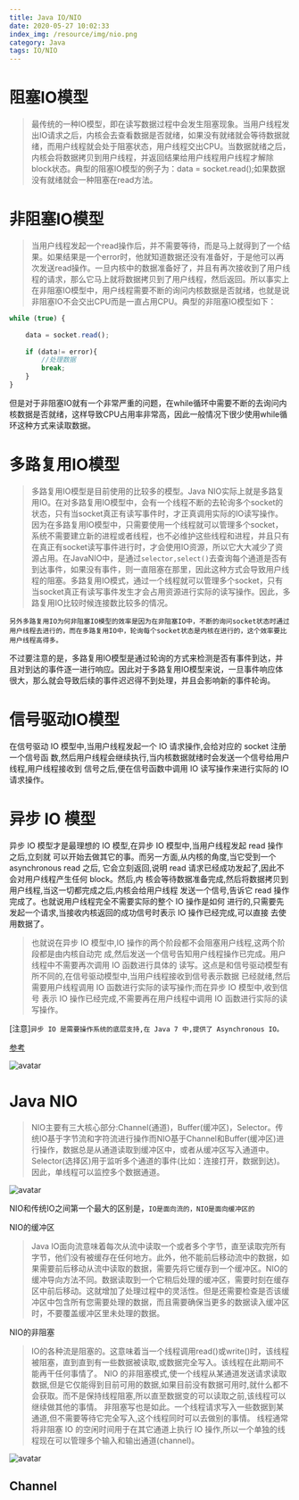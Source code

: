 ```yaml
---
title: Java IO/NIO
date: 2020-05-27 10:02:33
index_img: /resource/img/nio.png
category: Java
tags: IO/NIO
---
```


# 阻塞IO模型
>最传统的一种IO模型，即在读写数据过程中会发生阻塞现象。当用户线程发出IO请求之后，内核会去查看数据是否就绪，如果没有就绪就会等待数据就绪，而用户线程就会处于阻塞状态，用户线程交出CPU。当数据就绪之后，内核会将数据拷贝到用户线程，并返回结果给用户线程用户线程才解除block状态。典型的阻塞IO模型的例子为：data = socket.read();如果数据没有就绪就会一种阻塞在read方法。

# 非阻塞IO模型
>当用户线程发起一个read操作后，并不需要等待，而是马上就得到了一个结果。如果结果是一个error时，他就知道数据还没有准备好，于是他可以再次发送read操作。一旦内核中的数据准备好了，并且有再次接收到了用户线程的请求，那么它马上就将数据拷贝到了用户线程，然后返回。所以事实上在非阻塞IO模型中，用户线程需要不断的询问内核数据是否就绪，也就是说非阻塞IO不会交出CPU而是一直占用CPU。典型的非阻塞IO模型如下：

```javascript
while (true) {
    
    data = socket.read();
    
    if (data!= error){
        //处理数据
        break;
    } 
}
```
但是对于非阻塞IO就有一个非常严重的问题，在while循环中需要不断的去询问内核数据是否就绪，这样导致CPU占用率非常高，因此一般情况下很少使用while循环这种方式来读取数据。

# 多路复用IO模型
>多路复用IO模型是目前使用的比较多的模型。Java NIO实际上就是多路复用IO。在对多路复用IO模型中，会有一个线程不断的去轮询多个socket的状态，只有当socket真正有读写事件时，才正真调用实际的IO读写操作。因为在多路复用IO模型中，只需要使用一个线程就可以管理多个socket，系统不需要建立新的进程或者线程，也不必维护这些线程和进程，并且只有在真正有socket读写事件进行时，才会使用IO资源，所以它大大减少了资源占用。在JavaNIO中，是通过`selector,select()`去查询每个通道是否有到达事件，如果没有事件，则一直阻塞在那里，因此这种方式会导致用户线程的阻塞。多路复用IO模式，通过一个线程就可以管理多个socket，只有当socket真正有读写事件发生才会占用资源进行实际的读写操作。因此，多路复用IO比较时候连接数比较多的情况。

```text
另外多路复用IO为何非阻塞IO模型的效率是因为在非阻塞IO中，不断的询问socket状态时通过用户线程去进行的，而在多路复用IO中，轮询每个socket状态是内核在进行的，这个效率要比用户线程高得多。
```

不过要注意的是，多路复用IO模型是通过轮询的方式来检测是否有事件到达，并且对到达的事件逐一进行响应。因此对于多路复用IO模型来说，一旦事件响应体很大，那么就会导致后续的事件迟迟得不到处理，并且会影响新的事件轮询。

# 信号驱动IO模型
在信号驱动 IO 模型中,当用户线程发起一个 IO 请求操作,会给对应的 socket 注册一个信号函
数,然后用户线程会继续执行,当内核数据就绪时会发送一个信号给用户线程,用户线程接收到
信号之后,便在信号函数中调用 IO 读写操作来进行实际的 IO 请求操作。

# 异步 IO 模型
异步 IO 模型才是最理想的 IO 模型,在异步 IO 模型中,当用户线程发起 read 操作之后,立刻就
可以开始去做其它的事。而另一方面,从内核的角度,当它受到一个 asynchronous read 之后,
它会立刻返回,说明 read 请求已经成功发起了,因此不会对用户线程产生任何 block。然后,内
核会等待数据准备完成,然后将数据拷贝到用户线程,当这一切都完成之后,内核会给用户线程
发送一个信号,告诉它 read 操作完成了。也就说用户线程完全不需要实际的整个 IO 操作是如何
进行的,只需要先发起一个请求,当接收内核返回的成功信号时表示 IO 操作已经完成,可以直接
去使用数据了。

>也就说在异步 IO 模型中,IO 操作的两个阶段都不会阻塞用户线程,这两个阶段都是由内核自动完
成,然后发送一个信号告知用户线程操作已完成。用户线程中不需要再次调用 IO 函数进行具体的
读写。这点是和信号驱动模型有所不同的,在信号驱动模型中,当用户线程接收到信号表示数据
已经就绪,然后需要用户线程调用 IO 函数进行实际的读写操作;而在异步 IO 模型中,收到信号
表示 IO 操作已经完成,不需要再在用户线程中调用 IO 函数进行实际的读写操作。


[注意\]`异步 IO 是需要操作系统的底层支持,在 Java 7 中,提供了 Asynchronous IO。`

[参考](http://www.importnew.com/19816.html)

![avatar](/resource/img/javaio.png)


# Java NIO

>NIO主要有三大核心部分:Channel(通道)，Buffer(缓冲区)，Selector。传统IO基于字节流和字符流进行操作而NIO基于Channel和Buffer(缓冲区)进行操作，数据总是从通道读取到缓冲区中，或者从缓冲区写入通道中。Selector(选择区)用于监听多个通道的事件(比如：连接打开，数据到达)。因此，单线程可以监控多个数据通道。

![avatar](/resource/img/java_nio_network_model.png)


NIO和传统IO之间第一个最大的区别是，`IO是面向流的，NIO是面向缓冲区的`

NIO的缓冲区
>Java IO面向流意味着每次从流中读取一个或者多个字节，直至读取完所有字节，他们没有被缓存在任何地方。此外，他不能前后移动流中的数据，如果需要前后移动从流中读取的数据，需要先将它缓存到一个缓冲区。NIO的缓冲导向方法不同。数据读取到一个它稍后处理的缓冲区，需要时刻在缓存区中前后移动。这就增加了处理过程中的灵活性。但是还需要检查是否该缓冲区中包含所有您需要处理的数据，而且需要确保当更多的数据读入缓冲区时，不要覆盖缓冲区里未处理的数据。

NIO的非阻塞
>IO的各种流是阻塞的。这意味着当一个线程调用read()或write()时，该线程被阻塞，直到直到有一些数据被读取,或数据完全写入。该线程在此期间不能再干任何事情了。 NIO 的非阻塞模式,使一个线程从某通道发送请求读取数据,但是它仅能得到目前可用的数据,如果目前没有数据可用时,就什么都不会获取。而不是保持线程阻塞,所以直至数据变的可以读取之前,该线程可以继续做其他的事情。 非阻塞写也是如此。一个线程请求写入一些数据到某通道,但不需要等待它完全写入,这个线程同时可以去做别的事情。 线程通常将非阻塞 IO 的空闲时间用于在其它通道上执行 IO 操作,所以一个单独的线程现在可以管理多个输入和输出通道(channel)。

![avatar](/resource/img/java_nio_package.png)


## Channel 
